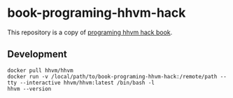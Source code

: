# book-programing-hhvm-hack

This repository is a copy of [programing hhvm hack book](https://www.amazon.co.jp/dp/B071J15YF3).

## Development

```
docker pull hhvm/hhvm
docker run -v /local/path/to/book-programing-hhvm-hack:/remote/path --tty --interactive hhvm/hhvm:latest /bin/bash -l
hhvm --version
```
